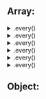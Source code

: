 ## Array:
<details>
  <summary>.every()</summary>
  <p>
    
    [12, 5, 8, 130, 44].every(elem => elem >= 10) // false ; all els above 10
    
  </p>
</details>
<details>
  <summary>.every()</summary>
  <p>
    
    [12, 5, 8, 130, 44].every(elem => elem >= 10) // false ; all els above 10
    
  </p>
</details>
<details>
  <summary>.every()</summary>
  <p>
    
    [12, 5, 8, 130, 44].every(elem => elem >= 10) // false ; all els above 10
    
  </p>
</details>
<details>
  <summary>.every()</summary>
  <p>
    
    [12, 5, 8, 130, 44].every(elem => elem >= 10) // false ; all els above 10
    
  </p>
</details>
<details>
  <summary>.every()</summary>
  <p>
    
    [12, 5, 8, 130, 44].every(elem => elem >= 10) // false ; all els above 10
    
  </p>
</details>
<details>
  <summary>.every()</summary>
  <p>
    
    [12, 5, 8, 130, 44].every(elem => elem >= 10) // false ; all els above 10
    
  </p>
</details>

## Object:
